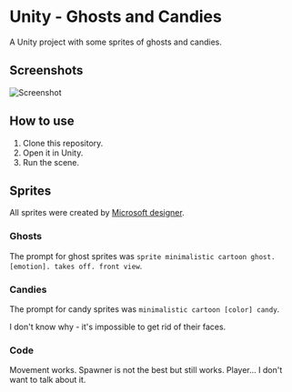 # Unity - Ghosts and Candies

A Unity project with some sprites of ghosts and candies.

## Screenshots

![Screenshot](https://raw.githubusercontent.com/alexeychernenko/unity-ghosts-and-candies/master/Screenshot.png)

## How to use

1. Clone this repository.
2. Open it in Unity.
3. Run the scene.

## Sprites

All sprites were created by [Microsoft designer](https://designer.microsoft.com/).

### Ghosts

The prompt for ghost sprites was `sprite minimalistic cartoon ghost. [emotion]. takes off. front view`.

### Candies

The prompt for candy sprites was `minimalistic cartoon [color] candy`.

I don't know why - it's impossible to get rid of their faces.

### Code

Movement works. Spawner is not the best but still works. Player... I don't want to talk about it.
